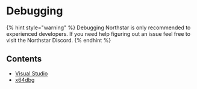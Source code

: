 # Debugging

{% hint style="warning" %}
Debugging Northstar is only recommended to experienced developers.
If you need help figuring out an issue feel free to visit the Northstar Discord.
{% endhint %}

## Contents
* [Visual Studio](visualstudio.md)
* [x64dbg](x64dbg.md)